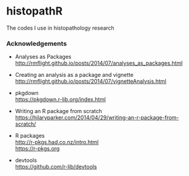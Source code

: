# histopathR

The codes I use in histopathology research








### Acknowledgements  

- Analyses as Packages  
http://rmflight.github.io/posts/2014/07/analyses_as_packages.html  

- Creating an analysis as a package and vignette 
http://rmflight.github.io/posts/2014/07/vignetteAnalysis.html

- pkgdown  
https://pkgdown.r-lib.org/index.html

- Writing an R package from scratch  
https://hilaryparker.com/2014/04/29/writing-an-r-package-from-scratch/

- R packages  
http://r-pkgs.had.co.nz/intro.html  
https://r-pkgs.org  


- devtools  
https://github.com/r-lib/devtools





